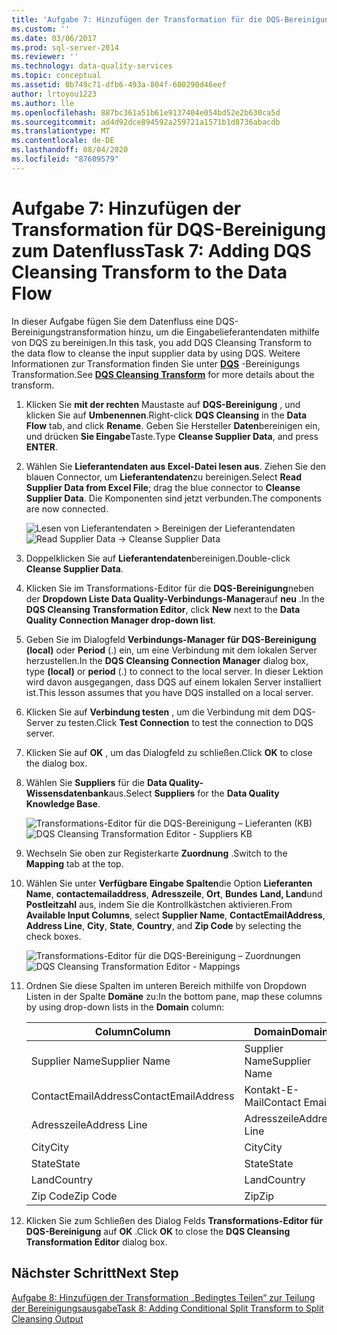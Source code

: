 ```yaml
---
title: 'Aufgabe 7: Hinzufügen der Transformation für die DQS-Bereinigung zum Datenfluss | Microsoft-Dokumentation'
ms.custom: ''
ms.date: 03/06/2017
ms.prod: sql-server-2014
ms.reviewer: ''
ms.technology: data-quality-services
ms.topic: conceptual
ms.assetid: 0b749c71-dfb6-493a-804f-600290d46eef
author: lrtoyou1223
ms.author: lle
ms.openlocfilehash: 887bc361a51b61e9137404e054bd52e2b630ca5d
ms.sourcegitcommit: ad4d92dce894592a259721a1571b1d8736abacdb
ms.translationtype: MT
ms.contentlocale: de-DE
ms.lasthandoff: 08/04/2020
ms.locfileid: "87609579"
---
```

# <a name="task-7-adding-dqs-cleansing-transform-to-the-data-flow"></a><span data-ttu-id="d7a53-102">Aufgabe 7: Hinzufügen der Transformation für DQS-Bereinigung zum Datenfluss</span><span class="sxs-lookup"><span data-stu-id="d7a53-102">Task 7: Adding DQS Cleansing Transform to the Data Flow</span></span>
  <span data-ttu-id="d7a53-103">In dieser Aufgabe fügen Sie dem Datenfluss eine DQS-Bereinigungstransformation hinzu, um die Eingabelieferantendaten mithilfe von DQS zu bereinigen.</span><span class="sxs-lookup"><span data-stu-id="d7a53-103">In this task, you add DQS Cleansing Transform to the data flow to cleanse the input supplier data by using DQS.</span></span> <span data-ttu-id="d7a53-104">Weitere Informationen zur Transformation finden Sie unter **[DQS](https://msdn.microsoft.com/library/ee677619.aspx)** -Bereinigungs Transformation.</span><span class="sxs-lookup"><span data-stu-id="d7a53-104">See **[DQS Cleansing Transform](https://msdn.microsoft.com/library/ee677619.aspx)** for more details about the transform.</span></span>  
  
1.  <span data-ttu-id="d7a53-105">Klicken Sie **mit der rechten** Maustaste auf **DQS-Bereinigung** , und klicken Sie auf **Umbenennen**.</span><span class="sxs-lookup"><span data-stu-id="d7a53-105">Right-click **DQS Cleansing** in the **Data Flow** tab, and click **Rename**.</span></span> <span data-ttu-id="d7a53-106">Geben Sie Hersteller **Daten**bereinigen ein, und drücken **Sie Eingabe**Taste.</span><span class="sxs-lookup"><span data-stu-id="d7a53-106">Type **Cleanse Supplier Data**, and press **ENTER**.</span></span>  
  
2.  <span data-ttu-id="d7a53-107">Wählen Sie **Lieferantendaten aus Excel-Datei lesen aus**. Ziehen Sie den blauen Connector, um **Lieferantendaten**zu bereinigen.</span><span class="sxs-lookup"><span data-stu-id="d7a53-107">Select **Read Supplier Data from Excel File**; drag the blue connector to **Cleanse Supplier Data**.</span></span> <span data-ttu-id="d7a53-108">Die Komponenten sind jetzt verbunden.</span><span class="sxs-lookup"><span data-stu-id="d7a53-108">The components are now connected.</span></span>  
  
     <span data-ttu-id="d7a53-109">![Lesen von Lieferantendaten > Bereinigen der Lieferantendaten](../../2014/tutorials/media/et-addingdqscleansingtransformtothedataflow-01.jpg "Lieferantendaten lesen -> Lieferantendaten bereinigen")</span><span class="sxs-lookup"><span data-stu-id="d7a53-109">![Read Supplier Data -> Cleanse Supplier Data](../../2014/tutorials/media/et-addingdqscleansingtransformtothedataflow-01.jpg "Read Supplier Data -> Cleanse Supplier Data")</span></span>  
  
3.  <span data-ttu-id="d7a53-110">Doppelklicken Sie auf **Lieferantendaten**bereinigen.</span><span class="sxs-lookup"><span data-stu-id="d7a53-110">Double-click **Cleanse Supplier Data**.</span></span>  
  
4.  <span data-ttu-id="d7a53-111">Klicken Sie im Transformations-Editor für die **DQS-Bereinigung**neben der **Dropdown Liste Data Quality-Verbindungs-Manager**auf **neu** .</span><span class="sxs-lookup"><span data-stu-id="d7a53-111">In the **DQS Cleansing Transformation Editor**, click **New** next to the **Data Quality Connection Manager drop-down list**.</span></span>  
  
5.  <span data-ttu-id="d7a53-112">Geben Sie im Dialogfeld **Verbindungs-Manager für DQS-Bereinigung** **(local)** oder **Period** (.) ein, um eine Verbindung mit dem lokalen Server herzustellen.</span><span class="sxs-lookup"><span data-stu-id="d7a53-112">In the **DQS Cleansing Connection Manager** dialog box, type **(local)** or **period** (.) to connect to the local server.</span></span> <span data-ttu-id="d7a53-113">In dieser Lektion wird davon ausgegangen, dass DQS auf einem lokalen Server installiert ist.</span><span class="sxs-lookup"><span data-stu-id="d7a53-113">This lesson assumes that you have DQS installed on a local server.</span></span>  
  
6.  <span data-ttu-id="d7a53-114">Klicken Sie auf **Verbindung testen** , um die Verbindung mit dem DQS-Server zu testen.</span><span class="sxs-lookup"><span data-stu-id="d7a53-114">Click **Test Connection** to test the connection to DQS server.</span></span>  
  
7.  <span data-ttu-id="d7a53-115">Klicken Sie auf **OK** , um das Dialogfeld zu schließen.</span><span class="sxs-lookup"><span data-stu-id="d7a53-115">Click **OK** to close the dialog box.</span></span>  
  
8.  <span data-ttu-id="d7a53-116">Wählen Sie **Suppliers** für die **Data Quality-Wissensdatenbank**aus.</span><span class="sxs-lookup"><span data-stu-id="d7a53-116">Select **Suppliers** for the **Data Quality Knowledge Base**.</span></span>  
  
     <span data-ttu-id="d7a53-117">![Transformations-Editor für die DQS-Bereinigung – Lieferanten (KB)](../../2014/tutorials/media/et-addingdqscleansingtransformtothedataflow-02.jpg "Transformations-Editor für die DQS-Bereinigung – Lieferanten (KB)")</span><span class="sxs-lookup"><span data-stu-id="d7a53-117">![DQS Cleansing Transformation Editor - Suppliers KB](../../2014/tutorials/media/et-addingdqscleansingtransformtothedataflow-02.jpg "DQS Cleansing Transformation Editor - Suppliers KB")</span></span>  
  
9. <span data-ttu-id="d7a53-118">Wechseln Sie oben zur Registerkarte **Zuordnung** .</span><span class="sxs-lookup"><span data-stu-id="d7a53-118">Switch to the **Mapping** tab at the top.</span></span>  
  
10. <span data-ttu-id="d7a53-119">Wählen Sie unter **Verfügbare Eingabe Spalten**die Option **Lieferanten Name**, **contactemailaddress**, **Adresszeile**, **Ort**, **Bundes** **Land, Land**und **Postleitzahl** aus, indem Sie die Kontrollkästchen aktivieren.</span><span class="sxs-lookup"><span data-stu-id="d7a53-119">From **Available Input Columns**, select **Supplier Name**, **ContactEmailAddress**, **Address Line**, **City**, **State**, **Country**, and **Zip Code** by selecting the check boxes.</span></span>  
  
     <span data-ttu-id="d7a53-120">![Transformations-Editor für die DQS-Bereinigung – Zuordnungen](../../2014/tutorials/media/et-addingdqscleansingtransformtothedataflow-03.jpg "Transformations-Editor für die DQS-Bereinigung – Zuordnungen")</span><span class="sxs-lookup"><span data-stu-id="d7a53-120">![DQS Cleansing Transformation Editor - Mappings](../../2014/tutorials/media/et-addingdqscleansingtransformtothedataflow-03.jpg "DQS Cleansing Transformation Editor - Mappings")</span></span>  
  
11. <span data-ttu-id="d7a53-121">Ordnen Sie diese Spalten im unteren Bereich mithilfe von Dropdown Listen in der Spalte **Domäne** zu:</span><span class="sxs-lookup"><span data-stu-id="d7a53-121">In the bottom pane, map these columns by using drop-down lists in the **Domain** column:</span></span>  
  
    |<span data-ttu-id="d7a53-122">Column</span><span class="sxs-lookup"><span data-stu-id="d7a53-122">Column</span></span>|<span data-ttu-id="d7a53-123">Domain</span><span class="sxs-lookup"><span data-stu-id="d7a53-123">Domain</span></span>|  
    |------------|------------|  
    |<span data-ttu-id="d7a53-124">Supplier Name</span><span class="sxs-lookup"><span data-stu-id="d7a53-124">Supplier Name</span></span>|<span data-ttu-id="d7a53-125">Supplier Name</span><span class="sxs-lookup"><span data-stu-id="d7a53-125">Supplier Name</span></span>|  
    |<span data-ttu-id="d7a53-126">ContactEmailAddress</span><span class="sxs-lookup"><span data-stu-id="d7a53-126">ContactEmailAddress</span></span>|<span data-ttu-id="d7a53-127">Kontakt-E-Mail</span><span class="sxs-lookup"><span data-stu-id="d7a53-127">Contact Email</span></span>|  
    |<span data-ttu-id="d7a53-128">Adresszeile</span><span class="sxs-lookup"><span data-stu-id="d7a53-128">Address Line</span></span>|<span data-ttu-id="d7a53-129">Adresszeile</span><span class="sxs-lookup"><span data-stu-id="d7a53-129">Address Line</span></span>|  
    |<span data-ttu-id="d7a53-130">City</span><span class="sxs-lookup"><span data-stu-id="d7a53-130">City</span></span>|<span data-ttu-id="d7a53-131">City</span><span class="sxs-lookup"><span data-stu-id="d7a53-131">City</span></span>|  
    |<span data-ttu-id="d7a53-132">State</span><span class="sxs-lookup"><span data-stu-id="d7a53-132">State</span></span>|<span data-ttu-id="d7a53-133">State</span><span class="sxs-lookup"><span data-stu-id="d7a53-133">State</span></span>|  
    |<span data-ttu-id="d7a53-134">Land</span><span class="sxs-lookup"><span data-stu-id="d7a53-134">Country</span></span>|<span data-ttu-id="d7a53-135">Land</span><span class="sxs-lookup"><span data-stu-id="d7a53-135">Country</span></span>|  
    |<span data-ttu-id="d7a53-136">Zip Code</span><span class="sxs-lookup"><span data-stu-id="d7a53-136">Zip Code</span></span>|<span data-ttu-id="d7a53-137">Zip</span><span class="sxs-lookup"><span data-stu-id="d7a53-137">Zip</span></span>|  
  
12. <span data-ttu-id="d7a53-138">Klicken Sie zum Schließen des Dialog Felds **Transformations-Editor für DQS-Bereinigung** auf **OK** .</span><span class="sxs-lookup"><span data-stu-id="d7a53-138">Click **OK** to close the **DQS Cleansing Transformation Editor** dialog box.</span></span>  
  
## <a name="next-step"></a><span data-ttu-id="d7a53-139">Nächster Schritt</span><span class="sxs-lookup"><span data-stu-id="d7a53-139">Next Step</span></span>  
 [<span data-ttu-id="d7a53-140">Aufgabe 8: Hinzufügen der Transformation „Bedingtes Teilen“ zur Teilung der Bereinigungsausgabe</span><span class="sxs-lookup"><span data-stu-id="d7a53-140">Task 8: Adding Conditional Split Transform to Split Cleansing Output</span></span>](../../2014/tutorials/task-8-adding-conditional-split-transform-to-split-cleansing-output.md)  
  
  
